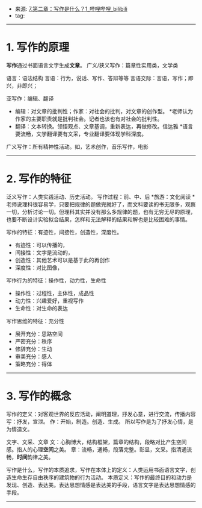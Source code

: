 - 来源: [7.第二章：写作是什么？1_哔哩哔哩_bilibili](https://www.bilibili.com/video/BV1sJ41177oi/?p=7&spm_id_from=pageDriver&vd_source=83df030680704f429708dd43dda99fda)
- tag: 
***
# 1. 写作的原理
**写作**通过书面语言文字生成**文章**。
广义/狭义写作：篇章性实用类，文学类

语言：语法结构
言语：行为，说话、写作、答辩等等
言语交际：言语，写作；即兴，非即兴；

亚写作：编辑、翻译
- 编辑：对文章的批判性；作家：对社会的批判，对文章的创作型。
\*老师认为作家的主要职责就是批判社会。记者也该也有对社会的批判性。
- 翻译：文本转换。领悟观点、文章基调，重新表达，再做修改。信达雅
\*语言要流畅，文学翻译要有文采，专业翻译要体现学科深度。

广义写作：所有精神性活动。如，艺术创作，音乐写作，电影
***
# 2. 写作的特征
泛义写作：人类实践活动、历史活动。
写作过程：前、中、后
\*旅游：文化阅读
\*老师说理科很容易学，只要把规律的题做完就好了，而文科要读的书无限多，观察一切，分析讨论一切。但理科其实并没有那么多规律的题，也有无穷无尽的原理，也要不断设计实验拟合结果，怎样和无法解释的结果和解也是比较困难的事情。

写作的特征：有迹性，间接性，创造性，深度性。
- 有迹性：可以传播的，
- 间接性：文字是流动的，
- 创造性：其他艺术可以是基于此的再创作
- 深度性：对比图像，

写作行为的特征：操作性，动力性，生命性 
- 操作性：过程性，主体性，成品性
- 动力性：兴趣爱好，重视写作
- 生命性：对生命的表达

写作思维的特征：充分性
- 展开充分：思路空间
- 严密充分：秩序
- 修辞充分：生动
- 审美充分：感人
- 策略充分：得体

***
# 3. 写作的概念
写作的定义：对客观世界的反应活动，阐明道理，抒发心意，进行交流，传播内容
写：抒发，宣泄。
作：开始，制造。创造、生成。
所以写作是为了抒发心情，是为情造文。

文字、文采、文章
文：心胸博大，结构框架，篇章的结构，段略对比产生空间感。指人的心理**空间**之美。
章：流畅，通畅，段落完整。彰显，文采。指清通流畅，**时间**韵律之美。

写作是什么，写作的本质追求，写作在本体上的定义：人类运用书面语言文字，创造生命生存自由秩序的建筑物的行为活动。
本质定义：写作的最终目的和动力是发现、创造、表达美。表达思想情感是表达美的手段，语言文字是表达思想情感的手段。
***
